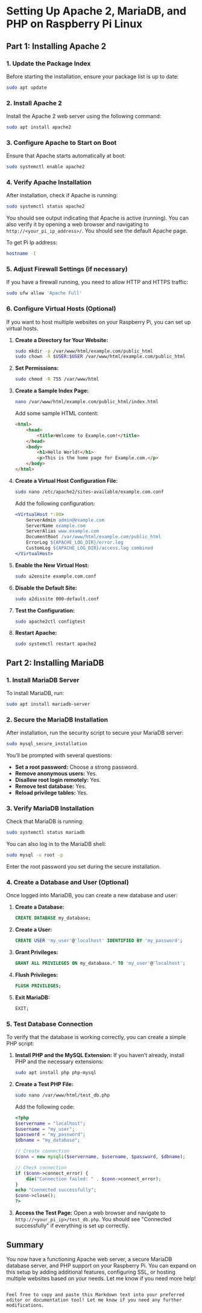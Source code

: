 # Setting Up Apache 2, MariaDB, and PHP on Raspberry Pi Linux

## Part 1: Installing Apache 2

### 1. Update the Package Index
Before starting the installation, ensure your package list is up to date:
```bash
sudo apt update
```

### 2. Install Apache 2
Install the Apache 2 web server using the following command:
```bash
sudo apt install apache2
```

### 3. Configure Apache to Start on Boot
Ensure that Apache starts automatically at boot:
```bash
sudo systemctl enable apache2
```

### 4. Verify Apache Installation
After installation, check if Apache is running:
```bash
sudo systemctl status apache2
```
You should see output indicating that Apache is active (running). You can also verify it by opening a web browser and navigating to `http://<your_pi_ip_address>/`. You should see the default Apache page.

To get Pi Ip address:
```bash
hostname -I
```

### 5. Adjust Firewall Settings (if necessary)
If you have a firewall running, you need to allow HTTP and HTTPS traffic:
```bash
sudo ufw allow 'Apache Full'
```

### 6. Configure Virtual Hosts (Optional)
If you want to host multiple websites on your Raspberry Pi, you can set up virtual hosts.

1. **Create a Directory for Your Website:**
   ```bash
   sudo mkdir -p /var/www/html/example.com/public_html
   sudo chown -R $USER:$USER /var/www/html/example.com/public_html
   ```

2. **Set Permissions:**
   ```bash
   sudo chmod -R 755 /var/www/html
   ```

3. **Create a Sample Index Page:**
   ```bash
   nano /var/www/html/example.com/public_html/index.html
   ```
   Add some sample HTML content:
   ```html
   <html>
       <head>
           <title>Welcome to Example.com!</title>
       </head>
       <body>
           <h1>Hello World!</h1>
           <p>This is the home page for Example.com.</p>
       </body>
   </html>
   ```

4. **Create a Virtual Host Configuration File:**
   ```bash
   sudo nano /etc/apache2/sites-available/example.com.conf
   ```
   Add the following configuration:
   ```apache
   <VirtualHost *:80>
       ServerAdmin admin@example.com
       ServerName example.com
       ServerAlias www.example.com
       DocumentRoot /var/www/html/example.com/public_html
       ErrorLog ${APACHE_LOG_DIR}/error.log
       CustomLog ${APACHE_LOG_DIR}/access.log combined
   </VirtualHost>
   ```

5. **Enable the New Virtual Host:**
   ```bash
   sudo a2ensite example.com.conf
   ```

6. **Disable the Default Site:**
   ```bash
   sudo a2dissite 000-default.conf
   ```

7. **Test the Configuration:**
   ```bash
   sudo apache2ctl configtest
   ```

8. **Restart Apache:**
   ```bash
   sudo systemctl restart apache2
   ```

## Part 2: Installing MariaDB

### 1. Install MariaDB Server
To install MariaDB, run:
```bash
sudo apt install mariadb-server
```

### 2. Secure the MariaDB Installation
After installation, run the security script to secure your MariaDB server:
```bash
sudo mysql_secure_installation
```
You’ll be prompted with several questions:
- **Set a root password:** Choose a strong password.
- **Remove anonymous users:** Yes.
- **Disallow root login remotely:** Yes.
- **Remove test database:** Yes.
- **Reload privilege tables:** Yes.

### 3. Verify MariaDB Installation
Check that MariaDB is running:
```bash
sudo systemctl status mariadb
```
You can also log in to the MariaDB shell:
```bash
sudo mysql -u root -p
```
Enter the root password you set during the secure installation.

### 4. Create a Database and User (Optional)
Once logged into MariaDB, you can create a new database and user:

1. **Create a Database:**
   ```sql
   CREATE DATABASE my_database;
   ```

2. **Create a User:**
   ```sql
   CREATE USER 'my_user'@'localhost' IDENTIFIED BY 'my_password';
   ```

3. **Grant Privileges:**
   ```sql
   GRANT ALL PRIVILEGES ON my_database.* TO 'my_user'@'localhost';
   ```

4. **Flush Privileges:**
   ```sql
   FLUSH PRIVILEGES;
   ```

5. **Exit MariaDB:**
   ```sql
   EXIT;
   ```

### 5. Test Database Connection
To verify that the database is working correctly, you can create a simple PHP script:

1. **Install PHP and the MySQL Extension:**
   If you haven’t already, install PHP and the necessary extensions:
   ```bash
   sudo apt install php php-mysql
   ```

2. **Create a Test PHP File:**
   ```bash
   sudo nano /var/www/html/test_db.php
   ```
   Add the following code:
   ```php
   <?php
   $servername = "localhost";
   $username = "my_user";
   $password = "my_password";
   $dbname = "my_database";

   // Create connection
   $conn = new mysqli($servername, $username, $password, $dbname);

   // Check connection
   if ($conn->connect_error) {
       die("Connection failed: " . $conn->connect_error);
   }
   echo "Connected successfully";
   $conn->close();
   ?>
   ```

3. **Access the Test Page:**
   Open a web browser and navigate to `http://<your_pi_ip>/test_db.php`. You should see "Connected successfully" if everything is set up correctly.

## Summary
You now have a functioning Apache web server, a secure MariaDB database server, and PHP support on your Raspberry Pi. You can expand on this setup by adding additional features, configuring SSL, or hosting multiple websites based on your needs. Let me know if you need more help!
```

Feel free to copy and paste this Markdown text into your preferred editor or documentation tool! Let me know if you need any further modifications.
